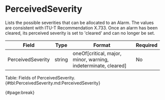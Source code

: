 <!--
    ATTENTION: This file was generated via gradle!
               Do NOT manually edit this file! Any such changes will be overwritten!
-->

# PerceivedSeverity

Lists the possible severities that can be allocated to an Alarm.
The values are consistent with ITU-T Recommendation X.733.
Once an alarm has been cleared, its perceived severity is set to 'cleared' and can no longer be set.

| Field | Type | Format | Required |
| ------- | ------- | ------- | --- |
| PerceivedSeverity | string | oneOf[critical, major, minor, warning, indeterminate, cleared] | No |

Table: Fields of PerceivedSeverity. {#tbl:PerceivedSeverity.md:PerceivedSeverity}

{#page:break}
